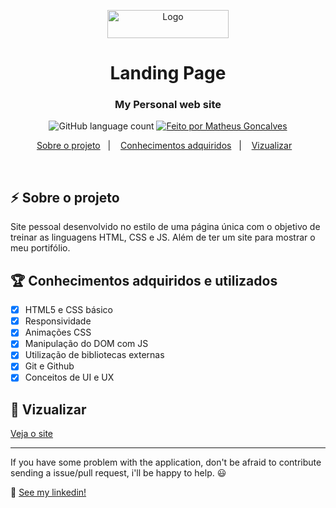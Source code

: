 <p align="center">
  <a href="https://matheusgoncalvs.github.io/">
    <img src="https://matheusgoncalvs.github.io/assets/images/logo-desktop.png" alt="Logo" width=194 height=45>
  </a>
</p>
<h1 align="center">
  Landing Page
</h1>

<h3 align="center">
  My Personal web site
</h3>


<p align="center">
  <img alt="GitHub language count" src="https://img.shields.io/github/languages/count/MatheusGoncalvs/matheusgoncalvs.github.io?color=%#3ae374">

  <a href="https://www.linkedin.com/in/matheusgoncalvs/">
    <img alt="Feito por Matheus Goncalves" src="https://img.shields.io/badge/made%20by-MatheusGoncalves-%3ae374">
  </a>
</p>

<p align="center">
  <a href="#zap-sobre-o-projeto">Sobre o projeto</a>&nbsp;&nbsp;&nbsp;|&nbsp;&nbsp;&nbsp;
  <a href="#trophy-conhecimentos-adquiridos-e-utilizados">Conhecimentos adquiridos</a>&nbsp;&nbsp;&nbsp;|&nbsp;&nbsp;&nbsp;
  <a href="#rocket-vizualizar">Vizualizar</a>&nbsp;&nbsp;&nbsp;
</p>

<br>


## :zap: Sobre o projeto
Site pessoal desenvolvido no estilo de uma página única com o objetivo de treinar as linguagens HTML, CSS e JS. Além de ter um site para mostrar o meu portifólio.
## :trophy: Conhecimentos adquiridos e utilizados
- [x] HTML5 e CSS básico
- [x] Responsividade
- [x] Animações CSS
- [x] Manipulação do DOM com JS
- [x] Utilização de bibliotecas externas
- [x] Git e Github
- [x] Conceitos de UI e UX
## :rocket: Vizualizar

[Veja o site](https://matheusgoncalvs.github.io/)

---

If you have some problem with the application, don't be afraid to contribute sending a issue/pull request, i'll be happy to help. 😃

:wave: [See my linkedin!](https://www.linkedin.com/in/MatheusGoncalvs/)
